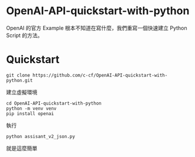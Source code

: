 # OpenAI-API-quickstart-with-python
OpenAI 的官方 Example 根本不知道在寫什麼，我們重寫一個快速建立 Python Script 的方法。

# Quickstart

```
git clone https://github.com/c-cf/OpenAI-API-quickstart-with-python.git
```
建立虛擬環境
```
cd OpenAI-API-quickstart-with-python
python -m venv venv
pip install openai

```
執行 
```
python assisant_v2_json.py
```

就是這麼簡單
